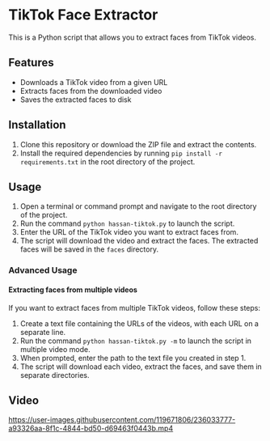
# TikTok Face Extractor

This is a Python script that allows you to extract faces from TikTok videos.

## Features

-   Downloads a TikTok video from a given URL
-   Extracts faces from the downloaded video
-   Saves the extracted faces to disk

## Installation

1.  Clone this repository or download the ZIP file and extract the contents.
2.  Install the required dependencies by running `pip install -r requirements.txt` in the root directory of the project.

## Usage

1.  Open a terminal or command prompt and navigate to the root directory of the project.
2.  Run the command `python hassan-tiktok.py` to launch the script.
3.  Enter the URL of the TikTok video you want to extract faces from.
4.  The script will download the video and extract the faces. The extracted faces will be saved in the `faces` directory.

### Advanced Usage

#### Extracting faces from multiple videos

If you want to extract faces from multiple TikTok videos, follow these steps:

1.  Create a text file containing the URLs of the videos, with each URL on a separate line.
2.  Run the command `python hassan-tiktok.py -m` to launch the script in multiple video mode.
3.  When prompted, enter the path to the text file you created in step 1.
4.  The script will download each video, extract the faces, and save them in separate directories.


## Video



https://user-images.githubusercontent.com/119671806/236033777-a93326aa-8f1c-4844-bd50-d69463f0443b.mp4

